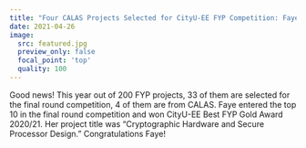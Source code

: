 ```yaml
---
title: "Four CALAS Projects Selected for CityU-EE FYP Competition: Faye won Gold Award 2020/21"
date: 2021-04-26
image:
  src: featured.jpg
  preview_only: false
  focal_point: 'top'
  quality: 100
---
```


<!--more-->

Good news! This year out of 200 FYP projects, 33 of them are selected for the final round competition, 4 of them are from CALAS. Faye entered the top 10 in the final round competition and won CityU-EE Best FYP Gold Award 2020/21. Her project title was “Cryptographic Hardware and Secure Processor Design.” Congratulations Faye!